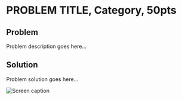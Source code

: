 # PROBLEM TITLE, Category, 50pts

## Problem

Problem description goes here...

## Solution

Problem solution goes here...

![Screen caption](assets/path-to-screen.png)
